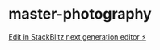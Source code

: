 # master-photography

[Edit in StackBlitz next generation editor ⚡️](https://stackblitz.com/~/github.com/endreoo/master-photography)